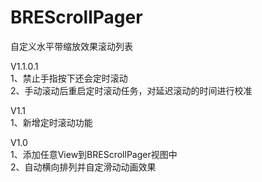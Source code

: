 # BREScrollPager
自定义水平带缩放效果滚动列表

V1.1.0.1<br/>
1、禁止手指按下还会定时滚动<br/>
2、手动滚动后重启定时滚动任务，对延迟滚动的时间进行校准

V1.1<br/>
1、新增定时滚动功能

V1.0<br/>
1、添加任意View到BREScrollPager视图中<br/>
2、自动横向排列并自定滑动动画效果
